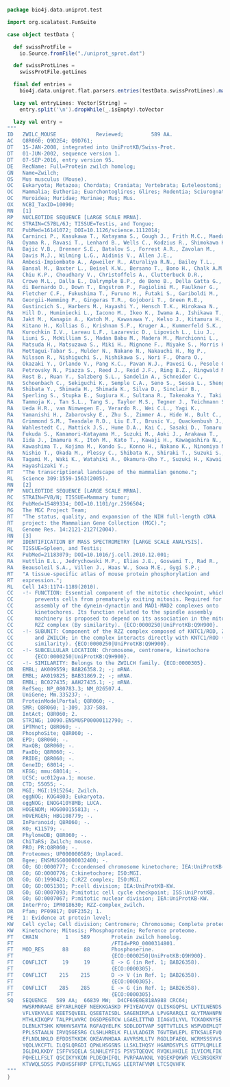 
```scala
package bio4j.data.uniprot.test

import org.scalatest.FunSuite

case object testData {

  def swissProtFile =
    io.Source.fromFile("./uniprot_sprot.dat")

  def swissProtLines =
    swissProtFile.getLines

  final def entries =
    bio4j.data.uniprot.flat.parsers.entries(testData.swissProtLines).map(bio4j.data.uniprot.flat.Entry.from)

  lazy val entryLines: Vector[String] =
    entry.split('\n').dropWhile(_.isEmpty).toVector

  lazy val entry =
"""
ID   ZWILC_MOUSE             Reviewed;         589 AA.
AC   Q8R060; Q9D2E4; Q9D761;
DT   15-JAN-2008, integrated into UniProtKB/Swiss-Prot.
DT   01-JUN-2002, sequence version 1.
DT   07-SEP-2016, entry version 95.
DE   RecName: Full=Protein zwilch homolog;
GN   Name=Zwilch;
OS   Mus musculus (Mouse).
OC   Eukaryota; Metazoa; Chordata; Craniata; Vertebrata; Euteleostomi;
OC   Mammalia; Eutheria; Euarchontoglires; Glires; Rodentia; Sciurognathi;
OC   Muroidea; Muridae; Murinae; Mus; Mus.
OX   NCBI_TaxID=10090;
RN   [1]
RP   NUCLEOTIDE SEQUENCE [LARGE SCALE MRNA].
RC   STRAIN=C57BL/6J; TISSUE=Testis, and Tongue;
RX   PubMed=16141072; DOI=10.1126/science.1112014;
RA   Carninci P., Kasukawa T., Katayama S., Gough J., Frith M.C., Maeda N.,
RA   Oyama R., Ravasi T., Lenhard B., Wells C., Kodzius R., Shimokawa K.,
RA   Bajic V.B., Brenner S.E., Batalov S., Forrest A.R., Zavolan M.,
RA   Davis M.J., Wilming L.G., Aidinis V., Allen J.E.,
RA   Ambesi-Impiombato A., Apweiler R., Aturaliya R.N., Bailey T.L.,
RA   Bansal M., Baxter L., Beisel K.W., Bersano T., Bono H., Chalk A.M.,
RA   Chiu K.P., Choudhary V., Christoffels A., Clutterbuck D.R.,
RA   Crowe M.L., Dalla E., Dalrymple B.P., de Bono B., Della Gatta G.,
RA   di Bernardo D., Down T., Engstrom P., Fagiolini M., Faulkner G.,
RA   Fletcher C.F., Fukushima T., Furuno M., Futaki S., Gariboldi M.,
RA   Georgii-Hemming P., Gingeras T.R., Gojobori T., Green R.E.,
RA   Gustincich S., Harbers M., Hayashi Y., Hensch T.K., Hirokawa N.,
RA   Hill D., Huminiecki L., Iacono M., Ikeo K., Iwama A., Ishikawa T.,
RA   Jakt M., Kanapin A., Katoh M., Kawasawa Y., Kelso J., Kitamura H.,
RA   Kitano H., Kollias G., Krishnan S.P., Kruger A., Kummerfeld S.K.,
RA   Kurochkin I.V., Lareau L.F., Lazarevic D., Lipovich L., Liu J.,
RA   Liuni S., McWilliam S., Madan Babu M., Madera M., Marchionni L.,
RA   Matsuda H., Matsuzawa S., Miki H., Mignone F., Miyake S., Morris K.,
RA   Mottagui-Tabar S., Mulder N., Nakano N., Nakauchi H., Ng P.,
RA   Nilsson R., Nishiguchi S., Nishikawa S., Nori F., Ohara O.,
RA   Okazaki Y., Orlando V., Pang K.C., Pavan W.J., Pavesi G., Pesole G.,
RA   Petrovsky N., Piazza S., Reed J., Reid J.F., Ring B.Z., Ringwald M.,
RA   Rost B., Ruan Y., Salzberg S.L., Sandelin A., Schneider C.,
RA   Schoenbach C., Sekiguchi K., Semple C.A., Seno S., Sessa L., Sheng Y.,
RA   Shibata Y., Shimada H., Shimada K., Silva D., Sinclair B.,
RA   Sperling S., Stupka E., Sugiura K., Sultana R., Takenaka Y., Taki K.,
RA   Tammoja K., Tan S.L., Tang S., Taylor M.S., Tegner J., Teichmann S.A.,
RA   Ueda H.R., van Nimwegen E., Verardo R., Wei C.L., Yagi K.,
RA   Yamanishi H., Zabarovsky E., Zhu S., Zimmer A., Hide W., Bult C.,
RA   Grimmond S.M., Teasdale R.D., Liu E.T., Brusic V., Quackenbush J.,
RA   Wahlestedt C., Mattick J.S., Hume D.A., Kai C., Sasaki D., Tomaru Y.,
RA   Fukuda S., Kanamori-Katayama M., Suzuki M., Aoki J., Arakawa T.,
RA   Iida J., Imamura K., Itoh M., Kato T., Kawaji H., Kawagashira N.,
RA   Kawashima T., Kojima M., Kondo S., Konno H., Nakano K., Ninomiya N.,
RA   Nishio T., Okada M., Plessy C., Shibata K., Shiraki T., Suzuki S.,
RA   Tagami M., Waki K., Watahiki A., Okamura-Oho Y., Suzuki H., Kawai J.,
RA   Hayashizaki Y.;
RT   "The transcriptional landscape of the mammalian genome.";
RL   Science 309:1559-1563(2005).
RN   [2]
RP   NUCLEOTIDE SEQUENCE [LARGE SCALE MRNA].
RC   STRAIN=FVB/N; TISSUE=Mammary tumor;
RX   PubMed=15489334; DOI=10.1101/gr.2596504;
RG   The MGC Project Team;
RT   "The status, quality, and expansion of the NIH full-length cDNA
RT   project: the Mammalian Gene Collection (MGC).";
RL   Genome Res. 14:2121-2127(2004).
RN   [3]
RP   IDENTIFICATION BY MASS SPECTROMETRY [LARGE SCALE ANALYSIS].
RC   TISSUE=Spleen, and Testis;
RX   PubMed=21183079; DOI=10.1016/j.cell.2010.12.001;
RA   Huttlin E.L., Jedrychowski M.P., Elias J.E., Goswami T., Rad R.,
RA   Beausoleil S.A., Villen J., Haas W., Sowa M.E., Gygi S.P.;
RT   "A tissue-specific atlas of mouse protein phosphorylation and
RT   expression.";
RL   Cell 143:1174-1189(2010).
CC   -!- FUNCTION: Essential component of the mitotic checkpoint, which
CC       prevents cells from prematurely exiting mitosis. Required for the
CC       assembly of the dynein-dynactin and MAD1-MAD2 complexes onto
CC       kinetochores. Its function related to the spindle assembly
CC       machinery is proposed to depend on its association in the mitotic
CC       RZZ complex (By similarity). {ECO:0000250|UniProtKB:Q9H900}.
CC   -!- SUBUNIT: Component of the RZZ complex composed of KNTC1/ROD, ZW10
CC       and ZWILCH; in the complex interacts directly with KNTC1/ROD (By
CC       similarity). {ECO:0000250|UniProtKB:Q9H900}.
CC   -!- SUBCELLULAR LOCATION: Chromosome, centromere, kinetochore
CC       {ECO:0000250|UniProtKB:Q9H900}.
CC   -!- SIMILARITY: Belongs to the ZWILCH family. {ECO:0000305}.
DR   EMBL; AK009559; BAB26358.2; -; mRNA.
DR   EMBL; AK019825; BAB31869.2; -; mRNA.
DR   EMBL; BC027435; AAH27435.1; -; mRNA.
DR   RefSeq; NP_080783.3; NM_026507.4.
DR   UniGene; Mm.335237; -.
DR   ProteinModelPortal; Q8R060; -.
DR   SMR; Q8R060; 1-309, 337-588.
DR   IntAct; Q8R060; 2.
DR   STRING; 10090.ENSMUSP00000112790; -.
DR   iPTMnet; Q8R060; -.
DR   PhosphoSite; Q8R060; -.
DR   EPD; Q8R060; -.
DR   MaxQB; Q8R060; -.
DR   PaxDb; Q8R060; -.
DR   PRIDE; Q8R060; -.
DR   GeneID; 68014; -.
DR   KEGG; mmu:68014; -.
DR   UCSC; uc012gva.1; mouse.
DR   CTD; 55055; -.
DR   MGI; MGI:1915264; Zwilch.
DR   eggNOG; KOG4803; Eukaryota.
DR   eggNOG; ENOG410Y8MB; LUCA.
DR   HOGENOM; HOG000155813; -.
DR   HOVERGEN; HBG108779; -.
DR   InParanoid; Q8R060; -.
DR   KO; K11579; -.
DR   PhylomeDB; Q8R060; -.
DR   ChiTaRS; Zwilch; mouse.
DR   PRO; PR:Q8R060; -.
DR   Proteomes; UP000000589; Unplaced.
DR   Bgee; ENSMUSG00000032400; -.
DR   GO; GO:0000777; C:condensed chromosome kinetochore; IEA:UniProtKB-SubCell.
DR   GO; GO:0000776; C:kinetochore; ISO:MGI.
DR   GO; GO:1990423; C:RZZ complex; ISO:MGI.
DR   GO; GO:0051301; P:cell division; IEA:UniProtKB-KW.
DR   GO; GO:0007093; P:mitotic cell cycle checkpoint; ISS:UniProtKB.
DR   GO; GO:0007067; P:mitotic nuclear division; IEA:UniProtKB-KW.
DR   InterPro; IPR018630; RZZ-complex_zwilch.
DR   Pfam; PF09817; DUF2352; 1.
PE   1: Evidence at protein level;
KW   Cell cycle; Cell division; Centromere; Chromosome; Complete proteome;
KW   Kinetochore; Mitosis; Phosphoprotein; Reference proteome.
FT   CHAIN         1    589       Protein zwilch homolog.
FT                                /FTId=PRO_0000314801.
FT   MOD_RES      88     88       Phosphoserine.
FT                                {ECO:0000250|UniProtKB:Q9H900}.
FT   CONFLICT     19     19       E -> G (in Ref. 1; BAB26358).
FT                                {ECO:0000305}.
FT   CONFLICT    215    215       D -> V (in Ref. 1; BAB26358).
FT                                {ECO:0000305}.
FT   CONFLICT    285    285       E -> G (in Ref. 1; BAB26358).
FT                                {ECO:0000305}.
SQ   SEQUENCE   589 AA;  66839 MW;  D4CF69E0E818A988 CRC64;
     MWSRMNRAAE EFYARLRQEF NEEKKGASKD PFIYEADVQV QLISKGQPSL LKTILNENDS
     VFLVEKVVLE KEETSQVEEL QSEETAISDL SAGENIRPLA LPVGRARQLI GLYTMAHNPN
     MTHLKIKQPV TALPPLWVRC DGSDPEGTCW LGAELITTND IIAGVILYVL TCKADKNYSE
     DLENLKTSHK KRHHVSAVTA RGFAQYELFK SDDLDDTVAP SQTTVTLDLS WSPVDEMLQT
     PPLSSTAALN IRVQSGESRG CLSHLHRELK FLLVLADGIR TGVTEWLEPL ETKSALEFVQ
     EFLNDLNKLD EFDDSTKKDK QKEAVNHDAA AVVRSMLLTV RGDLDFAEQL WCRMSSSVVS
     YQDLVKCFTL ILQSLQRGDI QPWLHSGSNS LLSKLIHQSY HGAMDSVPLS GTTPLQMLLE
     IGLDKLKKDY ISFFVSQELA SLNHLEYFIS PSVSTQEQVC RVQKLHHILE ILVICMLFIK
     PQHELLFSLT QSCIKYYKQN PLDEQHIFQL PVRPAAVKNL YQSEKPQKWR VELSNSQKRV
     KTVWQLSDSS PVDHSSFHRP EFPELTLNGS LEERTAFVNM LTCSQVHFK
"""
}

```




[test/scala/LineParsingSpeed.scala]: LineParsingSpeed.scala.md
[test/scala/IsoformSequences.scala]: IsoformSequences.scala.md
[test/scala/lines.scala]: lines.scala.md
[test/scala/testData.scala]: testData.scala.md
[test/scala/FlatFileEntry.scala]: FlatFileEntry.scala.md
[test/scala/EntryParsingSpeed.scala]: EntryParsingSpeed.scala.md
[test/scala/FileReadSpeed.scala]: FileReadSpeed.scala.md
[test/scala/SeqOps.scala]: SeqOps.scala.md
[main/scala/entry.scala]: ../../main/scala/entry.scala.md
[main/scala/isoformSequences.scala]: ../../main/scala/isoformSequences.scala.md
[main/scala/flat/SequenceData.scala]: ../../main/scala/flat/SequenceData.scala.md
[main/scala/flat/KW.scala]: ../../main/scala/flat/KW.scala.md
[main/scala/flat/ID.scala]: ../../main/scala/flat/ID.scala.md
[main/scala/flat/RC.scala]: ../../main/scala/flat/RC.scala.md
[main/scala/flat/DT.scala]: ../../main/scala/flat/DT.scala.md
[main/scala/flat/Entry.scala]: ../../main/scala/flat/Entry.scala.md
[main/scala/flat/GN.scala]: ../../main/scala/flat/GN.scala.md
[main/scala/flat/parsers.scala]: ../../main/scala/flat/parsers.scala.md
[main/scala/flat/RG.scala]: ../../main/scala/flat/RG.scala.md
[main/scala/flat/DR.scala]: ../../main/scala/flat/DR.scala.md
[main/scala/flat/OG.scala]: ../../main/scala/flat/OG.scala.md
[main/scala/flat/RL.scala]: ../../main/scala/flat/RL.scala.md
[main/scala/flat/SQ.scala]: ../../main/scala/flat/SQ.scala.md
[main/scala/flat/PE.scala]: ../../main/scala/flat/PE.scala.md
[main/scala/flat/OS.scala]: ../../main/scala/flat/OS.scala.md
[main/scala/flat/CC.scala]: ../../main/scala/flat/CC.scala.md
[main/scala/flat/OX.scala]: ../../main/scala/flat/OX.scala.md
[main/scala/flat/OH.scala]: ../../main/scala/flat/OH.scala.md
[main/scala/flat/RN.scala]: ../../main/scala/flat/RN.scala.md
[main/scala/flat/DE.scala]: ../../main/scala/flat/DE.scala.md
[main/scala/flat/RA.scala]: ../../main/scala/flat/RA.scala.md
[main/scala/flat/RX.scala]: ../../main/scala/flat/RX.scala.md
[main/scala/flat/FT.scala]: ../../main/scala/flat/FT.scala.md
[main/scala/flat/AC.scala]: ../../main/scala/flat/AC.scala.md
[main/scala/flat/RP.scala]: ../../main/scala/flat/RP.scala.md
[main/scala/flat/lineTypes.scala]: ../../main/scala/flat/lineTypes.scala.md
[main/scala/flat/RT.scala]: ../../main/scala/flat/RT.scala.md
[main/scala/seqOps.scala]: ../../main/scala/seqOps.scala.md
[main/scala/fasta/isoforms.scala]: ../../main/scala/fasta/isoforms.scala.md